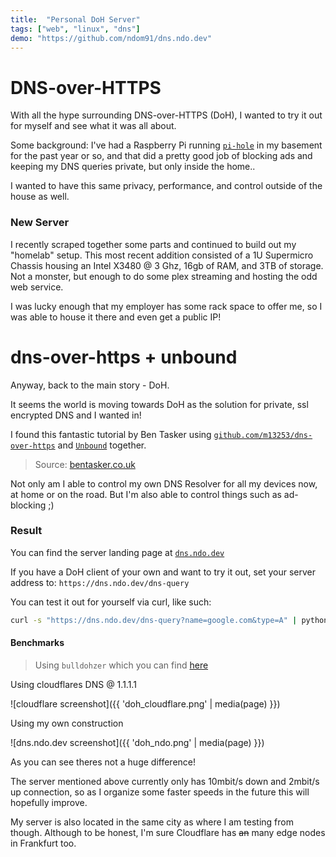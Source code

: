 ```yaml
---
title:  "Personal DoH Server"
tags: ["web", "linux", "dns"]
demo: "https://github.com/ndom91/dns.ndo.dev"
---
```


# DNS-over-HTTPS

With all the hype surrounding DNS-over-HTTPS (DoH), I wanted to try it out for myself and see what it was all about. 

Some background: I've had a Raspberry Pi running [`pi-hole`](https://pi-hole.net) in my basement for the past year or so, and that did a pretty good job of blocking ads and keeping my DNS queries private, but only inside the home.. 

I wanted to have this same privacy, performance, and control outside of the house as well. 



### New Server

I recently scraped together some parts and continued to build out my "homelab" setup. This most recent addition consisted of a 1U Supermicro Chassis housing an Intel X3480 @ 3 Ghz, 16gb of RAM, and 3TB of storage. Not a monster, but enough to do some plex streaming and hosting the odd web service. 

I was lucky enough that my employer has some rack space to offer me, so I was able to house it there and even get a public IP!



# dns-over-https + unbound

Anyway, back to the main story - DoH. 

It seems the world is moving towards DoH as the solution for private, ssl encrypted DNS and I wanted in! 

I found this fantastic tutorial by Ben Tasker using [`github.com/m13253/dns-over-https`](https://github.com/m13253/dns-over-https) and [`Unbound`](https://nlnetlabs.nl/projects/unbound/about/) together. 

> Source: [bentasker.co.uk](https://www.bentasker.co.uk/documentation/linux/407-building-and-running-your-own-dns-over-https-server)

Not only am I able to control my own DNS Resolver for all my devices now, at home or on the road. But I'm also able to control things such as ad-blocking ;) 

### Result

You can find the server landing page at [`dns.ndo.dev`](https://dns.ndo.dev)

If you have a DoH client of your own and want to try it out, set your server address to: `https://dns.ndo.dev/dns-query` 

You can test it out for yourself via curl, like such: 

```bash
curl -s "https://dns.ndo.dev/dns-query?name=google.com&type=A" | python -m json.tool
```

#### Benchmarks

> Using `bulldohzer` which you can find [here](https://github.com/commonshost/bulldohzer) 

Using cloudflares DNS @ 1.1.1.1

![cloudflare screenshot]({{ 'doh_cloudflare.png' | media(page) }})

Using my own construction 

![dns.ndo.dev screenshot]({{ 'doh_ndo.png' | media(page) }})

As you can see theres not a huge difference! 

The server mentioned above currently only has 10mbit/s down and 2mbit/s up connection, so as I organize some faster speeds in the future this will hopefully improve. 

My server is also located in the same city as where I am testing from though.  Although to be honest, I'm sure Cloudflare has ~~an~~ many edge nodes in Frankfurt too. 